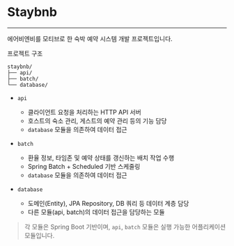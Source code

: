 # Staybnb

---

에어비엔비를 모티브로 한 숙박 예약 시스템 개발 프로젝트입니다.

프로젝트 구조
```
staybnb/
├── api/
├── batch/
└── database/
```

- `api`  
  - 클라이언트 요청을 처리하는 HTTP API 서버
  - 호스트의 숙소 관리, 게스트의 예약 관리 등의 기능 담당
  - `database` 모듈을 의존하여 데이터 접근

- `batch`  
  - 환율 정보, 타임존 및 예약 상태를 갱신하는 배치 작업 수행
  - Spring Batch + Scheduled 기반 스케줄링
  - `database` 모듈을 의존하여 데이터 접근

- `database`
  - 도메인(Entity), JPA Repository, DB 쿼리 등 데이터 계층 담당
  - 다른 모듈(api, batch)의 데이터 접근을 담당하는 모듈

> 각 모듈은 Spring Boot 기반이며, `api`, `batch` 모듈은 실행 가능한 어플리케이션 모듈입니다.
